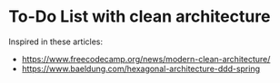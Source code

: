 To-Do List with clean architecture
==================================

Inspired in these articles:
- https://www.freecodecamp.org/news/modern-clean-architecture/
- https://www.baeldung.com/hexagonal-architecture-ddd-spring